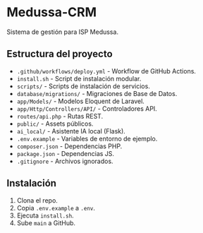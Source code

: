 # Medussa-CRM

Sistema de gestión para ISP Medussa.

## Estructura del proyecto

- `.github/workflows/deploy.yml` - Workflow de GitHub Actions.
- `install.sh` - Script de instalación modular.
- `scripts/` - Scripts de instalación de servicios.
- `database/migrations/` - Migraciones de Base de Datos.
- `app/Models/` - Modelos Eloquent de Laravel.
- `app/Http/Controllers/API/` - Controladores API.
- `routes/api.php` - Rutas REST.
- `public/` - Assets públicos.
- `ai_local/` - Asistente IA local (Flask).
- `.env.example` - Variables de entorno de ejemplo.
- `composer.json` - Dependencias PHP.
- `package.json` - Dependencias JS.
- `.gitignore` - Archivos ignorados.

## Instalación

1. Clona el repo.
2. Copia `.env.example` a `.env`.
3. Ejecuta `install.sh`.
4. Sube `main` a GitHub.

